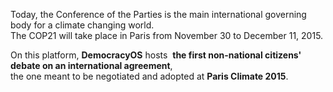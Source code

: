 Today, the Conference of the Parties is the main international governing body for a climate changing world.  
The COP21 will take place in Paris from November 30 to December 11, 2015.

On this platform, **DemocracyOS​** hosts ​ 
**the first non-national citizens' debate on an international agreement**,  
the one meant to be negotiated and adopted at **Paris Climate 2015**.
